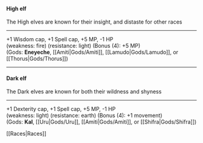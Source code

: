 #### **High elf**  
The High elves are known for their insight, and distaste for other races  

---
 
+1 Wisdom cap, +1 Spell cap, +5 MP, -1 HP  
(weakness: fire) (resistance: light) (Bonus (4): +5 MP)  
(Gods: __Eneyeche__, [[Amiti|Gods/Amiti]], [[Lamudo|Gods/Lamudo]], or [[Thorus|Gods/Thorus]])

---

#### **Dark elf**  
The Dark elves are known for both their wildness and shyness  

---

+1 Dexterity cap, +1 Spell cap, +5 MP, -1 HP  
(weakness: light) (resistance: earth) (Bonus (4): +1 movement)  
(Gods: __Kal__, [[Uru|Gods/Uru]], [[Amiti|Gods/Amiti]], or [[Shifra|Gods/Shifra]])

[[Races|Races]]